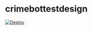 # crimebottestdesign

[![Deploy](https://www.herokucdn.com/deploy/button.svg)](https://heroku.com/deploy)
